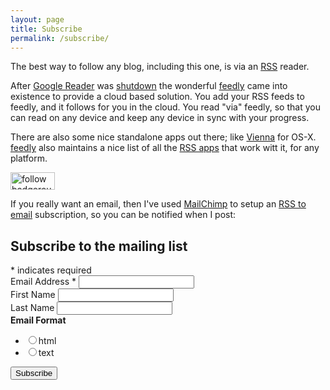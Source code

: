 ```yaml
---
layout: page
title: Subscribe
permalink: /subscribe/
---
```


The best way to follow any blog, including this one, is via an [RSS][]
reader.

After [Google Reader][greader] was [shutdown][] the
wonderful [feedly][] came into existence to provide a cloud based
solution. You add your RSS feeds to feedly, and it follows for you in
the cloud. You read "via" feedly, so that you can read on any device
and keep any device in sync with your progress.

There are also some nice standalone apps out there; like [Vienna][]
for OS-X. [feedly][] also maintains a nice list of all
the [RSS apps][fapps] that work witt it, for any platform.

<a href='http://cloud.feedly.com/#subscription%2Ffeed%2Fhttp%3A%2F%2Fbadgerous.net%2Ffeed.xml'  target='blank'><img id='feedlyFollow' src='http://s3.feedly.com/img/follows/feedly-follow-rectangle-volume-medium_2x.png' alt='follow badgerous in feedly' width='71' height='28'></a>

If you really want an email, then I've used [MailChimp][] to setup
an [RSS to email][rss2email] subscription, so you can be notified when
I post:

<!-- Begin MailChimp Signup Form -->
<link href="//cdn-images.mailchimp.com/embedcode/classic-10_7.css" rel="stylesheet" type="text/css">
<div id="mc_embed_signup">
  <form action="//badgerous.us15.list-manage.com/subscribe/post?u=3e8e442c4378f8e2e0d317cd7&amp;id=cac41c336f" method="post" id="mc-embedded-subscribe-form" name="mc-embedded-subscribe-form" class="validate" target="_blank" novalidate>
    <div id="mc_embed_signup_scroll">
    <h2>Subscribe to the mailing list</h2>
    <div class="indicates-required"><span class="asterisk">*</span> indicates required</div>
      <div class="mc-field-group">
      <label for="mce-EMAIL">Email Address  <span class="asterisk">*</span></label>
      <input type="email" value="" name="EMAIL" class="required email" id="mce-EMAIL">
    </div>
    <div class="mc-field-group">
        <label for="mce-FNAME">First Name </label>
        <input type="text" value="" name="FNAME" class="" id="mce-FNAME">
    </div>
    <div class="mc-field-group">
      <label for="mce-LNAME">Last Name </label>
      <input type="text" value="" name="LNAME" class="" id="mce-LNAME">
    </div>
    <div class="mc-field-group input-group">
        <strong>Email Format </strong>
        <ul><li><input type="radio" value="html" name="EMAILTYPE" id="mce-EMAILTYPE-0"><label for="mce-EMAILTYPE-0">html</label></li>
    <li><input type="radio" value="text" name="EMAILTYPE" id="mce-EMAILTYPE-1"><label for="mce-EMAILTYPE-1">text</label></li>
    </ul>
    </div>
    <div id="mce-responses" class="clear">
      <div class="response" id="mce-error-response" style="display:none"></div>
      <div class="response" id="mce-success-response" style="display:none"></div>
    </div>    <!-- real people should not fill this in and expect good things - do not remove this or risk form bot signups-->
    <div style="position: absolute; left: -5000px;" aria-hidden="true"><input type="text" name="b_3e8e442c4378f8e2e0d317cd7_cac41c336f" tabindex="-1" value="">
    </div>
    <div class="clear"><input type="submit" value="Subscribe" name="subscribe" id="mc-embedded-subscribe" class="button"></div>
    </div>
</form>
</div>

<script type='text/javascript' src='//s3.amazonaws.com/downloads.mailchimp.com/js/mc-validate.js'></script><script type='text/javascript'>(function($) {window.fnames = new Array(); window.ftypes = new Array();fnames[0]='EMAIL';ftypes[0]='email';fnames[1]='FNAME';ftypes[1]='text';fnames[2]='LNAME';ftypes[2]='text';}(jQuery));var $mcj = jQuery.noConflict(true);</script>
<!--End mc_embed_signup-->

[RSS]: https://en.wikipedia.org/wiki/RSS
[greader]: https://en.wikipedia.org/wiki/Google_Reader
[shutdown]: https://googlereader.blogspot.com/2013/07/a-final-farewell.html
[feedly]: https://feedly.com/
[fapps]: https://feedly.com/apps.html
[Vienna]: http://www.vienna-rss.org/
[MailChimp]: https://mailchimp.com/
[rss2email]: https://mailchimp.com/features/rss-to-email/
